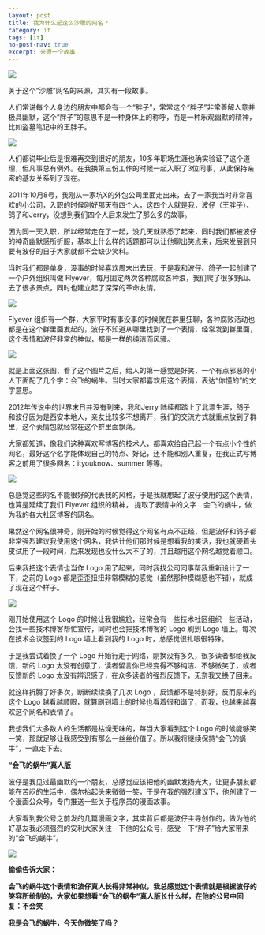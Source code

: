 ```yaml
---
layout: post
title: 我为什么起这么沙雕的网名？
category: it
tags: [it]
no-post-nav: true
excerpt: 来源一个故事
---
```


![](http://favorites.ren/assets/images/2020/it/shadiao01.jpg)

关于这个“沙雕”网名的来源，其实有一段故事。

人们常说每个人身边的朋友中都会有一个“胖子”，常常这个“胖子”非常善解人意并极具幽默，这个“胖子”的意思不是一种身体上的称呼，而是一种乐观幽默的精神，比如盗墓笔记中的王胖子。

![](http://favorites.ren/assets/images/2020/it/shadiao02.jpg)

人们都说毕业后是很难再交到很好的朋友，10多年职场生涯也确实验证了这个道理，但凡事总有例外。在我换第三份工作的时候一起入职了3位同事，从此保持亲密的基友关系到了现在。

2011年10月8号，我刚从一家坑X的外包公司里面走出来，去了一家我当时非常喜欢的小公司，入职的时候刚好那天有四个人，这四个人就是我，波仔（王胖子）、鸽子和Jerry，没想到我们四个人后来发生了那么多的故事。

因为同一天入职，所以经常走在了一起，没几天就熟悉了起来，同时我们都被波仔的神奇幽默感所折服，基本上什么样的话题都可以让他聊出笑点来，后来发展到只要有波仔的日子大家就都不会缺少笑料。

当时我们都是单身，没事的时候喜欢周末出去玩，于是我和波仔、鸽子一起创建了一个户外组织叫做 Flyever，每月固定两次各种腐败各种浪，我们爬了很多野山、去了很多景点，同时也建立起了深深的革命友情。

![](http://favorites.ren/assets/images/2020/it/shadiao03.jpg)

Flyever 组织有一个群，大家平时有事没事的时候就在群里狂聊，各种腐败活动也都是在这个群里面发起的，波仔不知道从哪里找到了一个表情，经常发到群里面，这个表情和波仔非常的神似，都是一样的纯洁而风骚。

![](http://favorites.ren/assets/images/2020/it/shadiao04.jpg)

就是上面这张图，看了这个图片之后，给人的第一感觉是好笑，一个有点邪恶的小人下面配了几个字：会飞的蜗牛。当时大家都喜欢用这个表情，表达“你懂的”的文字意思。

2012年传说中的世界末日并没有到来，我和Jerry 陆续都踏上了北漂生涯，鸽子和波仔因为是西安本地人，亲友比较多不想离开，我们的交流方式就重点放到了群里，这个表情包就经常在这个群里面飘荡。

大家都知道，像我们这种喜欢写博客的技术人，都喜欢给自己起一个有点小个性的网名，最好这个名字能体现自己的特点、好记，还不能和别人重复，在我正式写博客之前用了很多网名：ityouknow、summer 等等。

![](http://favorites.ren/assets/images/2020/it/shadiao05.jpg)

总感觉这些网名不能很好的代表我的风格，于是我就想起了波仔使用的这个表情，也算是延续了我们 Flyever 组织的精神， 提取了表情中的文字：会飞的蜗牛，做为我的各大社区博客的网名。

果然这个网名很神奇，刚开始的时候觉得这个网名有点不正经，但是波仔和鸽子都非常强烈建议我使用这个网名，我估计他们那时候是想看我的笑话，我也就硬着头皮试用了一段时间，后来发现也没什么大不了的，并且越用这个网名越觉着顺口。

后来我把这个表情也当作 Logo 用了起来，同时我找公司同事帮我重新设计了一下，之前的 Logo 都是歪歪扭扭非常模糊的感觉（虽然那种模糊感也不错），就成了现在这个样子。

![](http://favorites.ren/assets/images/2020/it/shadiao06.jpg)

刚开始使用这个 Logo 的时候让我很尴尬，经常会有一些技术社区组织一些活动，会找一些技术博客帮忙宣传，同时也会把技术博客的 Logo 刷到 Logo 墙上。每次在技术会议签到的 Logo 墙上看到我的 Logo 时，总感觉很扎眼很特殊。

于是我尝试着换了一个 Logo 开始行走于网络，刚换没有多久，很多读者都给我反馈，新的 Logo 太没有创意了，读者留言你已经变得不够纯洁、不够微笑了，或者反馈新的 Logo 太没有辨识感了，在众多读者的强烈反馈下，无奈我又换了回来。

就这样折腾了好多次，断断续续换了几次 Logo ，反馈都不是特别好，反而原来的这个 Logo 越看越顺眼，就算刷到墙上的时候也看着很和谐了，而我，也越来越喜欢这个网名和表情了。

我想我们大多数人的生活都是枯燥无味的，每当大家看到这个 Logo 的时候能够笑一笑，那就足够让我感受到有那么一丝丝价值了。所以我将继续保持“会飞的蜗牛”，一直走下去。

**“会飞的蜗牛”真人版**

波仔是我见过最幽默的一个朋友，总感觉应该把他的幽默发扬光大，让更多朋友都能在苦闷的生活中，偶尔抬起头来微微一笑，于是在我的强烈建议下，他创建了一个漫画公众号，专门推送一些关于程序员的漫画故事。

大家看到我公号之前发的几篇漫画文字，其实背后都是波仔主导创作的，做为他的好基友我必须强烈的安利大家关注一下他的公众号，感受一下“胖子”给大家带来的“会飞的蜗牛”。

![](http://favorites.ren/assets/images/2020/it/shadiao07.jpg)

**偷偷告诉大家：**

**会飞的蜗牛这个表情和波仔真人长得非常神似，我总感觉这个表情就是根据波仔的笑容所绘制的，大家如果想看“会飞的蜗牛”真人版长什么样，在他的公号中回复：不会笑**

**我是会飞的蜗牛，今天你微笑了吗？**
